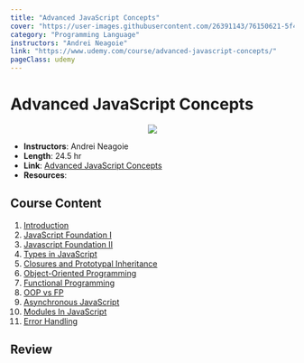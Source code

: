 ```yaml
---
title: "Advanced JavaScript Concepts"
cover: "https://user-images.githubusercontent.com/26391143/76150621-5f409000-60e7-11ea-9ea3-882ac4d81570.png"
category: "Programming Language"
instructors: "Andrei Neagoie"
link: "https://www.udemy.com/course/advanced-javascript-concepts/"
pageClass: udemy
---
```


# Advanced JavaScript Concepts

<p align="center">
  <img src="https://user-images.githubusercontent.com/26391143/76150621-5f409000-60e7-11ea-9ea3-882ac4d81570.png" />
</p>

- **Instructors**: Andrei Neagoie
- **Length**: 24.5 hr
- **Link**: [Advanced JavaScript Concepts](https://www.udemy.com/course/advanced-javascript-concepts/)
- **Resources**:

## Course Content

1. [Introduction](./01_Intruduction/)
2. [JavaScript Foundation I](./02_JavaScript-Foundation-I/)
3. [Javascript Foundation II](./03_JavaScript-Foundation-II/)
4. [Types in JavaScript](./04_Types-in-JavaScript/)
5. [Closures and Prototypal Inheritance](./05_Closures-and-Prototypal-Inheritance/)
6. [Object-Oriented Programming](./06_Object-Oriented-Programming/)
7. [Functional Programming](./07_Functional-Programming/)
8. [OOP vs FP](./08_OOP-vs-FP/)
9. [Asynchronous JavaScript](./09_Asynchronous-JavaScript/)
10. [Modules In JavaScript](./10_Modules-In-JavaScript/)
11. [Error Handling](./11_Error-Handling/)

## Review
